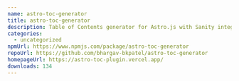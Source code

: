 ```yaml
---
name: astro-toc-generator
title: astro-toc-generator
description: Table of Contents generator for Astro.js with Sanity integration
categories:
  - uncategorized
npmUrl: https://www.npmjs.com/package/astro-toc-generator
repoUrl: https://github.com/bhargav-bkpatel/astro-toc-generator
homepageUrl: https://astro-toc-plugin.vercel.app/
downloads: 134
---
```

